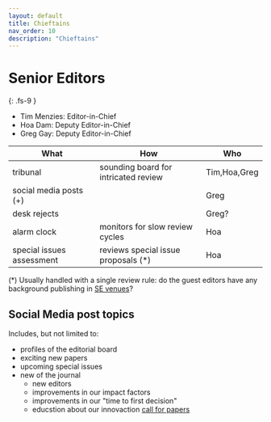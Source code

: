 ```yaml
---
layout: default
title: Chieftains
nav_order: 10
description: "Chieftains"
---
```


# Senior Editors
{: .fs-9 }

- Tim Menzies: Editor-in-Chief
- Hoa Dam: Deputy Editor-in-Chief
- Greg Gay:  Deputy Editor-in-Chief

| What              | How                                | Who    |
|-------------------|--------------------------------------|-------|
| tribunal          | sounding board for intricated review |  Tim,Hoa,Greg     |
|social media posts (+) |                                      |  Greg     |
| desk rejects      |                                      |  Greg?      |
| alarm clock       | monitors for slow review cycles      |  Hoa     |
| special issues assessment | reviews special issue proposals (*) |  Hoa   |


(*) Usually handled with a single review rule: do the guest editors have any background publishing in [SE venues](https://scholar.google.com/citations?view_op=top_venues&hl=en&vq=eng_softwaresystems)?


## Social Media post topics 

Includes, but not limited to:

- profiles of the editorial board
- exciting new papers
- upcoming special issues
- new of the journal
  - new editors
  - improvements in our impact factors
  - improvements in our "time to first decision"
  - educstion about our innovaction [call for papers](cfp.md)


